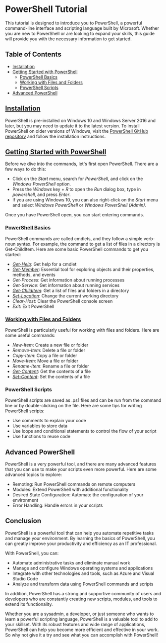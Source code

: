 # PowerShell Tutorial

This tutorial is designed to introduce you to PowerShell, a powerful command-line interface and scripting language built by Microsoft. Whether you are new to PowerShell or are looking to expand your skills, this guide will provide you with the necessary information to get started.

## Table of Contents
- [Installation](installation.md)
- [Getting Started with PowerShell](#getting-started-with-powershell)
    - [PowerShell Basics](#powershell-basics)
    - [Working with Files and Folders](#working-with-files-and-folders)
    - [PowerShell Scripts](#powershell-scripts)
- [Advanced PowerShell](#advanced-powershell)

## [Installation](installation.md)
PowerShell is pre-installed on Windows 10 and Windows Server 2016 and later, but you may need to update it to the latest version. To install PowerShell on older versions of Windows, visit the [PowerShell GitHub repository](https://github.com/PowerShell/PowerShell) and follow the installation instructions.

## [Getting Started with PowerShell](GetStart.md)
Before we dive into the commands, let's first open PowerShell. There are a few ways to do this:

+ Click on the *Start* menu, search for *PowerShell*, and click on the *Windows PowerShell* option.
+ Press the *Windows* key + *R* to open the *Run* dialog box, type in *powershell*, and press *Enter*.
+ If you are using Windows 10, you can also right-click on the *Start* menu and select *Windows PowerShell* or *Windows PowerShell (Admin)*.

Once you have PowerShell open, you can start entering commands.

### [PowerShell Basics](GetStart.md)
PowerShell commands are called cmdlets, and they follow a simple verb-noun syntax. For example, the command to get a list of files in a directory is Get-ChildItem. Here are some basic PowerShell commands to get you started:

+ [*Get-Help*](gethelp.md): Get help for a cmdlet
+ [*Get-Member*](get_member.md): Essential tool for exploring objects and their properties, methods, and events
+ *Get-Process*: Get information about running processes
+ *Get-Service*: Get information about running services
+ [*Get-ChildItem*](files_folders.md#get-childitem): Get a list of files and folders in a directory
+ [*Set-Location*](files_folders.md#set-location): Change the current working directory
+ *Clear-Host*: Clear the PowerShell console screen
+ *Exit*: Exit PowerShell

### [Working with Files and Folders](files_folders.md)
PowerShell is particularly useful for working with files and folders. Here are some useful commands:

+ *New-Item*: Create a new file or folder
+ *Remove-Item*: Delete a file or folder
+ *Copy-Item*: Copy a file or folder
+ *Move-Item*: Move a file or folder
+ *Rename-Item*: Rename a file or folder
+ [*Get-Content*](out_format.md#get-content): Get the contents of a file
+ [*Set-Content*](out_format.md#set-content): Set the contents of a file

### PowerShell Scripts

PowerShell scripts are saved as .ps1 files and can be run from the command line or by double-clicking on the file. Here are some tips for writing PowerShell scripts:

+ Use comments to explain your code
+ Use variables to store data
+ Use loops and conditional statements to control the flow of your script
+ Use functions to reuse code

## Advanced PowerShell

PowerShell is a very powerful tool, and there are many advanced features that you can use to make your scripts even more powerful. Here are some advanced topics to explore:

+ Remoting: Run PowerShell commands on remote computers
+ Modules: Extend PowerShell with additional functionality
+ Desired State Configuration: Automate the configuration of your environment
+ Error Handling: Handle errors in your scripts

## Conclusion

PowerShell is a powerful tool that can help you automate repetitive tasks and manage your environment. By learning the basics of PowerShell, you can greatly improve your productivity and efficiency as an IT professional.

With PowerShell, you can:

* Automate administrative tasks and eliminate manual work
* Manage and configure Windows operating systems and applications
* Integrate with other technologies and tools, such as Azure and Visual Studio Code
* Analyze and transform data using PowerShell commands and scripts

In addition, PowerShell has a strong and supportive community of users and developers who are constantly creating new scripts, modules, and tools to extend its functionality.

Whether you are a sysadmin, a developer, or just someone who wants to learn a powerful scripting language, PowerShell is a valuable tool to add to your skillset. With its robust features and wide range of applications, PowerShell can help you become more efficient and effective in your work. So why not give it a try and see what you can accomplish with PowerShell!

